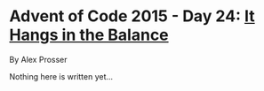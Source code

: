 # Advent of Code 2015 - Day 24: [It Hangs in the Balance](https://adventofcode.com/2015/day/24)
By Alex Prosser

Nothing here is written yet...